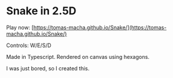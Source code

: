 # Snake in 2.5D
Play now: [https://tomas-macha.github.io/Snake/](https://tomas-macha.github.io/Snake/)

Controls: W/E/S/D

Made in Typescript. Rendered on canvas using hexagons.

I was just bored, so I created this.
